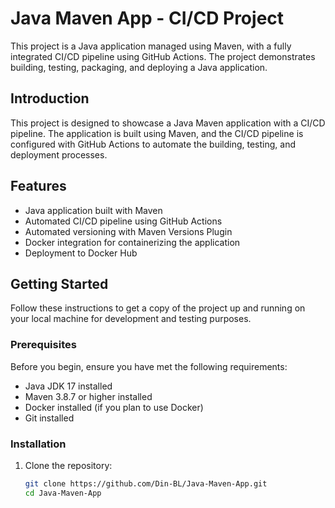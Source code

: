 # Java Maven App - CI/CD Project

This project is a Java application managed using Maven, with a fully integrated CI/CD pipeline using GitHub Actions. The project demonstrates building, testing, packaging, and deploying a Java application.

## Introduction

This project is designed to showcase a Java Maven application with a CI/CD pipeline. The application is built using Maven, and the CI/CD pipeline is configured with GitHub Actions to automate the building, testing, and deployment processes.

## Features

- Java application built with Maven
- Automated CI/CD pipeline using GitHub Actions
- Automated versioning with Maven Versions Plugin
- Docker integration for containerizing the application
- Deployment to Docker Hub

## Getting Started

Follow these instructions to get a copy of the project up and running on your local machine for development and testing purposes.

### Prerequisites

Before you begin, ensure you have met the following requirements:

- Java JDK 17 installed
- Maven 3.8.7 or higher installed
- Docker installed (if you plan to use Docker)
- Git installed

### Installation

1. Clone the repository:

   ```bash
   git clone https://github.com/Din-BL/Java-Maven-App.git
   cd Java-Maven-App
